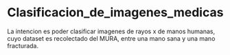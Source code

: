 # Clasificacion_de_imagenes_medicas

La intencion es poder clasificar imagenes de rayos x de manos humanas, cuyo dataset es recolectado del MURA, entre una mano sana y una mano fracturada. 
